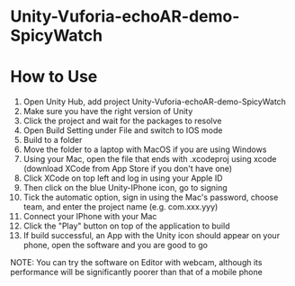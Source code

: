 # Unity-Vuforia-echoAR-demo-SpicyWatch
# How to Use
1. Open Unity Hub, add project Unity-Vuforia-echoAR-demo-SpicyWatch
2. Make sure you have the right version of Unity
3. Click the project and wait for the packages to resolve
4. Open Build Setting under File and switch to IOS mode
5. Build to a folder
6. Move the folder to a laptop with MacOS if you are using Windows
7. Using your Mac, open the file that ends with .xcodeproj using xcode (download XCode from App Store if you don't have one)
8. Click XCode on top left and log in using your Apple ID
9. Then click on the blue Unity-IPhone icon, go to signing
10. Tick the automatic option, sign in using the Mac's password, choose team, and enter the project name (e.g. com.xxx.yyy)
11. Connect your IPhone with your Mac
12. Click the "Play" button on top of the application to build
13. If build successful, an App with the Unity icon should appear on your phone, open the software and you are good to go

NOTE: You can try the software on Editor with webcam, although its performance will be significantly poorer than that of a mobile phone